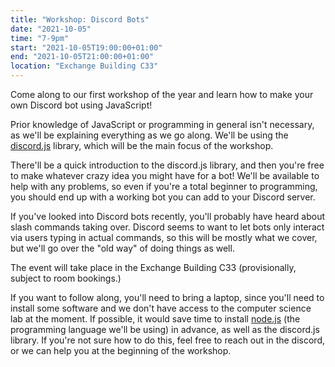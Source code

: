 ```yaml
---
title: "Workshop: Discord Bots"
date: "2021-10-05"
time: "7-9pm"
start: "2021-10-05T19:00:00+01:00"
end: "2021-10-05T21:00:00+01:00"
location: "Exchange Building C33"
---
```


Come along to our first workshop of the year and learn how to make your own Discord bot using JavaScript!

Prior knowledge of JavaScript or programming in general isn't necessary, as we'll be explaining everything as we go along. We'll be using the [discord.js](https://discord.js.org/#/) library, which will be the main focus of the workshop.

There'll be a quick introduction to the discord.js library, and then you're free to make whatever crazy idea you might have for a bot! We'll be available to help with any problems, so even if you're a total beginner to programming, you should end up with a working bot you can add to your Discord server.

If you've looked into Discord bots recently, you'll probably have heard about slash commands taking over. Discord seems to want to let bots only interact via users typing in actual commands, so this will be mostly what we cover, but we'll go over the "old way" of doing things as well.

The event will take place in the Exchange Building C33 (provisionally, subject to room bookings.)

If you want to follow along, you'll need to bring a laptop, since you'll need to install some software and we don't have access to the computer science lab at the moment. If possible, it would save time to install [node.js](https://nodejs.org/en/) (the programming language we'll be using) in advance, as well as the discord.js library. If you're not sure how to do this, feel free to reach out in the discord, or we can help you at the beginning of the workshop.
